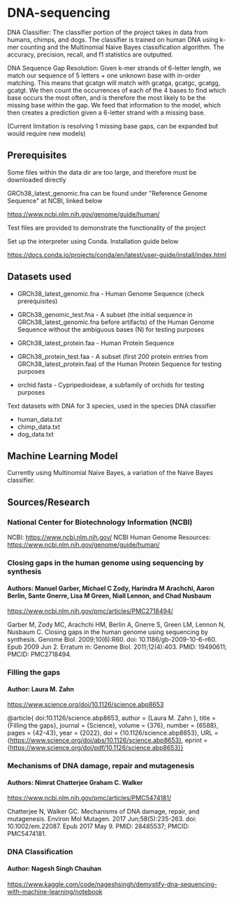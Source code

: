 # DNA-sequencing
DNA Classifier:
The classifier portion of the project takes in data from humans, chimps, and dogs. The classifier
is trained on human DNA using k-mer counting and the Multinomial Naive Bayes classification algorithm.
The accuracy, precision, recall, and f1 statistics are outputted. 

DNA Sequence Gap Resolution:
Given k-mer strands of 6-letter length, we match our sequence of 5 letters + one unknown base with in-order
matching. This means that gcatgn will match with gcatga, gcatgc, gcatgg, gcatgt. We then count the occurrences
of each of the 4 bases to find which base occurs the most often, and is therefore the most likely to be the
missing base within the gap. We feed that information to the model, which then creates a prediction given a
6-letter strand with a missing base.

(Current limitation is resolving 1 missing base gaps, can be expanded but would require new models)

## Prerequisites
Some files within the data dir are too large, and therefore must be downloaded directly

GRCh38_latest_genomic.fna can be found under "Reference Genome Sequence" at NCBI, linked below

https://www.ncbi.nlm.nih.gov/genome/guide/human/

Test files are provided to demonstrate the functionality of the project

Set up the interpreter using Conda. Installation guide below

https://docs.conda.io/projects/conda/en/latest/user-guide/install/index.html


## Datasets used
* GRCh38_latest_genomic.fna - Human Genome Sequence (check prerequisites)
* GRCh38_genomic_test.fna - A subset (the initial sequence in GRCh38_latest_genomic.fna before artifacts)
 of the Human Genome Sequence without the ambiguous bases (N) for testing purposes


* GRCh38_latest_protein.faa - Human Protein Sequence
* GRCh38_protein_test.faa - A subset (first 200 protein entries from GRCh38_latest_protein.faa) 
 of the Human Protein Sequence for testing purposes


* orchid.fasta - Cypripedioideae, a subfamily of orchids for testing purposes

Text datasets with DNA for 3 species, used in the species DNA classifier
* human_data.txt
* chimp_data.txt
* dog_data.txt


## Machine Learning Model
Currently using Multinomial Naive Bayes, a variation of the Naive Bayes classifier.

## Sources/Research


### National Center for Biotechnology Information (NCBI)
NCBI: https://www.ncbi.nlm.nih.gov/
NCBI Human Genome Resources: https://www.ncbi.nlm.nih.gov/genome/guide/human/


### Closing gaps in the human genome using sequencing by synthesis
#### Authors: Manuel Garber, Michael C Zody, Harindra M Arachchi, Aaron Berlin, Sante Gnerre, Lisa M Green, Niall Lennon, and Chad Nusbaum

https://www.ncbi.nlm.nih.gov/pmc/articles/PMC2718494/

Garber M, Zody MC, Arachchi HM, Berlin A, Gnerre S, Green LM, Lennon N, Nusbaum C. Closing gaps in the human genome using sequencing by synthesis. Genome Biol. 2009;10(6):R60. doi: 10.1186/gb-2009-10-6-r60. Epub 2009 Jun 2. Erratum in: Genome Biol. 2011;12(4):403. PMID: 19490611; PMCID: PMC2718494.


### Filling the gaps
#### Author: Laura M. Zahn

https://www.science.org/doi/10.1126/science.abp8653

@article{
doi:10.1126/science.abp8653,
author = {Laura M. Zahn },
title = {Filling the gaps},
journal = {Science},
volume = {376},
number = {6588},
pages = {42-43},
year = {2022},
doi = {10.1126/science.abp8653},
URL = {https://www.science.org/doi/abs/10.1126/science.abp8653},
eprint = {https://www.science.org/doi/pdf/10.1126/science.abp8653}}


### Mechanisms of DNA damage, repair and mutagenesis
#### Authors: Nimrat Chatterjee Graham C. Walker

https://www.ncbi.nlm.nih.gov/pmc/articles/PMC5474181/

Chatterjee N, Walker GC. Mechanisms of DNA damage, repair, and mutagenesis. Environ Mol Mutagen. 2017 Jun;58(5):235-263. doi: 10.1002/em.22087. Epub 2017 May 9. PMID: 28485537; PMCID: PMC5474181.


### DNA Classification
#### Author: Nagesh Singh Chauhan

https://www.kaggle.com/code/nageshsingh/demystify-dna-sequencing-with-machine-learning/notebook

